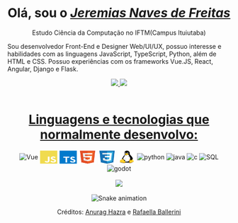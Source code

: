 <div>
  <h1 align="center">Olá, sou o <a href="https://www.linkedin.com/in/jeremias-naves-de-freitas-545255201"><i>Jeremias Naves de Freitas</i></a> </h1>
  <p align="center">Estudo Ciência da Computação no IFTM(Campus Ituiutaba)</p>
  <p></p>
  <p>Sou desenvolvedor Front-End e Designer Web/UI/UX, possuo interesse e habilidades com as linguagens JavaScript, TypeScript, Python, além de HTML e CSS. Possuo experiências com os frameworks Vue.JS, React, Angular, Django e Flask.</p>
</div>

<div align="center">
  <a href="https://github.com/JeremiasNavesDeFreitas">
  <img height="150em" src="https://github-readme-stats.vercel.app/api?username=JeremiasNavesDeFreitas&show_icons=true&theme=onedark&include_all_commits=true&count_private=true"/>
  <img height="150em" src="https://github-readme-stats.vercel.app/api/top-langs/?username=JeremiasNavesDeFreitas&layout=compact&langs_count=7&theme=onedark"/>
</div>

<div align="center" valign="top"><br>
  <h1 align="center">Linguagens e tecnologias que normalmente desenvolvo:</i></a> </h1>
  <img align="center" alt="Vue" height="30" width="40" src="https://upload.wikimedia.org/wikipedia/commons/thumb/9/95/Vue.js_Logo_2.svg/1184px-Vue.js_Logo_2.svg.png">
  <img align="center" alt="Js" height="30" width="40" src="https://raw.githubusercontent.com/devicons/devicon/master/icons/javascript/javascript-plain.svg">
  <img align="center" alt="Js" height="30" width="40" src="https://raw.githubusercontent.com/devicons/devicon/master/icons/typescript/typescript-plain.svg">
  <img align="center" alt="HTML" height="30" width="40" src="https://raw.githubusercontent.com/devicons/devicon/master/icons/html5/html5-original.svg">
  <img align="center" alt="CSS" height="30" width="40" src="https://raw.githubusercontent.com/devicons/devicon/master/icons/css3/css3-original.svg">
  <img align="center" alt="linux" height="30" width="40" src="https://raw.githubusercontent.com/devicons/devicon/master/icons/linux/linux-original.svg">
  <img align="center" alt="python" height="30" width="40" src="[https://escoladigital-production-storage.s3.amazonaws.com/uploads/images/original/20201103113533.png](https://cdn3.iconfinder.com/data/icons/logos-and-brands-adobe/512/267_Python-512.png)">
  <img align="center" alt="java" height="30" width="40" src="https://cdn-icons-png.flaticon.com/512/226/226777.png">
  <img align="center" alt="c" height="30" width="30" src="https://seeklogo.com/images/C/c-programming-language-logo-9B32D017B1-seeklogo.com.png">
  <img align="center" alt="SQL" height="60" width="70" src="https://logospng.org/download/mysql/mysql-2048.png">
  <img align="center" alt="godot" height="30" width="40" src="https://upload.wikimedia.org/wikipedia/commons/thumb/6/6a/Godot_icon.svg/2048px-Godot_icon.svg.png">
</div><br>

<div align="center">
  <a href="https://www.linkedin.com/in/jeremias-naves-de-freitas-545255201" target="_blank"><img src="https://img.shields.io/badge/-LinkedIn-%230077B5?style=for-the-badge&logo=linkedin&logoColor=white" target="_blank"></a> 
</div>

<div align="center">
  
  ![Snake animation](https://github.com/danielbped/danielbped/blob/output/github-contribution-grid-snake.svg)
  
</div>

<div align="center">
  <p>Créditos: <a href="https://github.com/anuraghazra/github-readme-stats">Anurag Hazra</a> e <a href="https://github.com/rafaballerini">Rafaella Ballerini</a></p>
</div>
